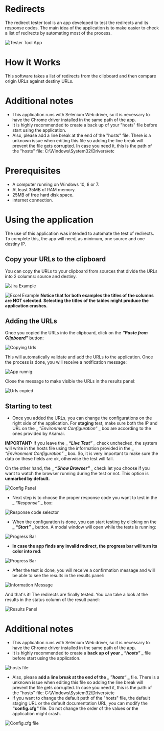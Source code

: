 # Redirects
The redirect tester tool is an app developed to test the redirects and its response codes. The main idea of the application is to make easier to check a list of redirects by automating most of the process.

![Tester Tool App](public/tool.gif)

# How it Works
This software takes a list of redirects from the clipboard and then compare origin URLs against destiny URLs.

# Additional notes
* This application runs with Selenium Web driver, so it is necessary to have the Chrome driver installed in the same path of the app.
* It is highly recommended to create a back up of your "hosts" file before start using the application. 
* Also, please add a line break at the end of the "hosts" file. There is a unknown issue when editing this file so adding the line break will prevent the file gets corrupted. In case you need it, this is the path of the "hosts" file: C:\Windows\System32\Drivers\etc

# Prerequisites
* A computer running on Windows 10, 8 or 7.
* At least 35MB of RAM memory.
* 25MB of free hard disk space.
* Internet connection.

# Using the application
The use of this application was intended to automate the test of redirects. To complete this, the app will need, as minimum, one source and one destiny IP.

## Copy your URLs to the clipboard
You can copy the URLs to your clipboard from sources that divide the URLs into 2 columns: source and destiny.

![Jira Example](public/exampleJira.png)

![Excel Example](public/exampleExcel.png)
**Notice that for both examples the titles of the columns are NOT selected. Selecting the titles of the tables might produce the application crashes.**

## Adding the URLs
Once you copied the URLs into the clipboard, click on the **_“Paste from Clipboard”_** button: 

![Copying Urls](public/copyUrls.png)

This will automatically validate and add the URLs to the application. Once the process is done, you will receive a notification message:

![App runnig](public/appWorking.png)

Close the message to make visible the URLs in the results panel:

![Urls copied](public/urlsCopied.png)

## Starting to test
* Once you added the URLs, you can change the configurations on the right side of the application. For **staging** test, make sure both the IP and URL on the _ _“Environment Configuration”_ _ box are according to the ones provided by Akamai.

**IMPORTANT:** If you leave the **_ _“Live Test”_ _** check unchecked, the system will write in the hosts file using the information provided in the _ _“Environment Configuration”_ _ box. So, it is very important to make sure the data on these fields are ok, otherwise the test will fail.

On the other hand, the **_ _“Show Browser”_ _** check let you choose if you want to watch the browser running during the test or not. This option is **unmarked  by default.**

![Config Panel](public/configuration.png)

* Next step is to choose the proper response code you want to test in the _ _“Response”_ _ box:

![Response code selector](public/response.png)

* When the configuration is done, you can start testing by clicking on the **_ _“Start”_ _** button. A modal window will open while the tests is running: 

![Progress Bar](public/progressGood.png)

* **In case the app finds any invalid redirect, the progress bar will turn its color into red:**

![Progress Bar](public/progressBad.png)

* After the test is done, you will receive a confirmation message and will be able to see the results in the results panel:

![Information Message](public/infoMessage.png)

And that's it! The redirects are finally tested. You can take a look at the results in the status column of the result panel:

![Results Panel](public/appResults.png)

# Additional notes

* This application runs with Selenium Web driver, so it is necessary to have the Chrome driver installed in the same path of the app.
* It is highly recommended to create a **back up of your _ _"hosts"_ _** file before start using the application. 

![hosts file](public/hosts.png)

* Also, please **add a line break at the end of the _ _"hosts"_ _** file. There is a unknown issue when editing this file so adding the line break will prevent the file gets corrupted. In case you need it, this is the path of the "hosts" file: C:\Windows\System32\Drivers\etc
* If you want to change the default path of the "hosts" file, the default staging URL or the default documentation URL, you can modify the **"config.cfg"** file. Do not change the order of the values or the application might crash.

![Config.cfg file](public/configCfg.png)
